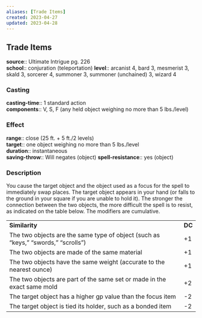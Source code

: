 ```yaml
---
aliases: [Trade Items]
created: 2023-04-27
updated: 2023-04-28
---
```


## Trade Items

**source**:: Ultimate Intrigue pg. 226  
**school**:: conjuration (teleportation)
**level**:: arcanist 4, bard 3, mesmerist 3, skald 3, sorcerer 4, summoner 3, summoner (unchained) 3, wizard 4

### Casting

**casting-time**:: 1 standard action  
**components**:: V, S, F (any held object weighing no more than 5 lbs./level)

### Effect

**range**:: close (25 ft. + 5 ft./2 levels)  
**target**:: one object weighing no more than 5 lbs./level  
**duration**:: instantaneous  
**saving-throw**:: Will negates (object)
**spell-resistance**:: yes (object)

### Description

You cause the target object and the object used as a focus for the spell to immediately swap places. The target object appears in your hand (or falls to the ground in your square if you are unable to hold it). The stronger the connection between the two objects, the more difficult the spell is to resist, as indicated on the table below. The modifiers are cumulative.  
  

|                                                                                   |        |
|-----------------------------------------------------------------------------------|--------|
| **Similarity**                                                                    | **DC** |
| The two objects are the same type of object (such as “keys,” “swords,” “scrolls”) | +1     |
| The two objects are made of the same material                                     | +1     |
| The two objects have the same weight (accurate to the nearest ounce)              | +1     |
| The two objects are part of the same set or made in the exact same mold           | +2     |
| The target object has a higher gp value than the focus item                       | -2     |
| The target object is tied its holder, such as a bonded item                       | -2     |
